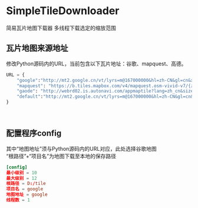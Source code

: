 # SimpleTileDownloader
简易瓦片地图下载器  多线程下载选定的缩放范围

## 瓦片地图来源地址
修改Python源码内的URL，当前包含以下瓦片地址：谷歌、mapquest、高德。
```Python
URL = {
    "google":"http://mt2.google.cn/vt/lyrs=m@167000000&hl=zh-CN&gl=cn&x={x}&y={y}&z={z}&s=Galil",
    "mapquest": "https://b.tiles.mapbox.com/v4/mapquest.osm-vivid-v7/{z}/{x}/{y}@2x.png?access_token=pk.eyJ1IjoibWFwcXVlc3QiLCJhIjoiY2Q2N2RlMmNhY2NiZTRkMzlmZjJmZDk0NWU0ZGJlNTMifQ.mPRiEubbajc6a5y9ISgydg",
    "gaode": "http://webrd02.is.autonavi.com/appmaptile?lang=zh_cn&size=1&scale=1&style=7&x={x}&y={y}&z={z}",
    "default":"http://mt2.google.cn/vt/lyrs=m@167000000&hl=zh-CN&gl=cn&x={x}&y={y}&z={z}&s=Galil",
}
```
<br>

## 配置程序config
其中“地图地址”须与Python源码内的URL对应，此处选择谷歌地图
<br>
“根路径”+“项目名”为地图下载至本地的保存路径
```conf
[config]
最小级别 = 10
最大级别 = 12
根路径 = D:/tile
项目名 = google
地图地址 = google
线程数 = 1
```
